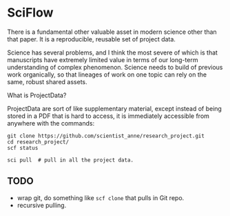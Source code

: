 # SciFlow

There is a fundamental other valuable asset in modern science other than that
paper. It is a reproducible, reusable set of project data.

Science has several problems, and I think the most severe of which is that
manuscripts have extremely limited value in terms of our long-term
understanding of complex phenomenon. Science needs to build of previous work
organically, so that lineages of work on one topic can rely on the same,
robust shared assets.

What is ProjectData? 

ProjectData are sort of like supplementary material, except instead of being
stored in a PDF that is hard to access, it is immediately accessible from
anywhere with the commands:

    git clone https://github.com/scientist_anne/research_project.git
    cd research_project/
    scf status

    sci pull  # pull in all the project data.


## TODO

 - wrap git, do something like `scf clone` that pulls in Git repo.
 - recursive pulling.
